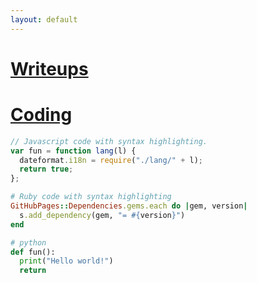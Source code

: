 ```yaml
---
layout: default
---
```


# [Writeups](./Writeups/writup.html)

# [Coding](./Coding/coding.html)

```js
// Javascript code with syntax highlighting.
var fun = function lang(l) {
  dateformat.i18n = require("./lang/" + l);
  return true;
};
```

```ruby
# Ruby code with syntax highlighting
GitHubPages::Dependencies.gems.each do |gem, version|
  s.add_dependency(gem, "= #{version}")
end
```

```python
# python
def fun():
  print("Hello world!")
  return
```
